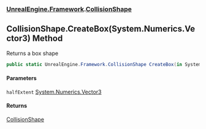 ### [UnrealEngine.Framework](./UnrealEngine-Framework.md 'UnrealEngine.Framework').[CollisionShape](./CollisionShape.md 'UnrealEngine.Framework.CollisionShape')
## CollisionShape.CreateBox(System.Numerics.Vector3) Method
Returns a box shape  
```csharp
public static UnrealEngine.Framework.CollisionShape CreateBox(in System.Numerics.Vector3 halfExtent);
```
#### Parameters
<a name='UnrealEngine-Framework-CollisionShape-CreateBox(System-Numerics-Vector3)-halfExtent'></a>
`halfExtent` [System.Numerics.Vector3](https://docs.microsoft.com/en-us/dotnet/api/System.Numerics.Vector3 'System.Numerics.Vector3')  
  
#### Returns
[CollisionShape](./CollisionShape.md 'UnrealEngine.Framework.CollisionShape')  
